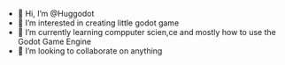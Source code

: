 - 👋 Hi, I’m @Huggodot
- 👀 I’m interested in creating little godot game
- 🌱 I’m currently learning compputer scien,ce and mostly how to use the Godot Game Engine
- 💞️ I’m looking to collaborate on anything


<!---
Huggodot/Huggodot is a ✨ special ✨ repository because its `README.md` (this file) appears on your GitHub profile.
You can click the Preview link to take a look at your changes.
--->
